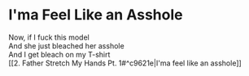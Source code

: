 # I'ma Feel Like an Asshole

Now, if I fuck this model  
And she just bleached her asshole  
And I get bleach on my T-shirt  
[[2. Father Stretch My Hands Pt. 1#^c9621e|I'ma feel like an asshole]]  
